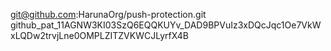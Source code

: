 git@github.com:HarunaOrg/push-protection.git
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

